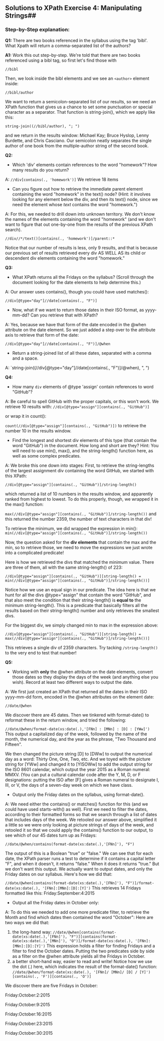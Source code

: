 ## Solutions to XPath Exercise 4: Manipulating Strings##
### Step-by-Step explanation: ###

**Q1:** There are two books referenced in the syllabus using the tag 'bibl'. What Xpath will
                return a comma-separated list of the authors?
                
 **A1:** Work this out step-by-step. We're told that there are two books referenced using a bibl tag, 
 so first let's find those with 

`//bibl`

Then, we look inside the bibl elements and we see an `<author>` element inside:
 
`//bibl/author`

We want to return a semicolon-separated list of our results, so we need an XPath function that gives us a chance to set some punctuation or 
special character as a separator. That function is string-join(), which we apply like this:

`string-join((//bibl/author), "; ")`

and we return in the results window: Michael Kay; Bruce Hyslop, Lenny Burdette, and Chris Casciano. Our semicolon neatly separates the single author of one book from the multiple-author string of the second book.

**Q2:** 
* Which 'div' elements contain references to the word "homework"? How many results do you return?

A: `//div[contains(., 'homework')]` We retrieve 18 items
* Can you figure out how to retrieve the immediate parent element containing the word "homework" in the text() node? (Hint: it involves looking for any element below the div, and then its text() node, since we need the element whose *text* contains the word "homework.")

A: For this, we needed to drill down into unknown territory. We don't know the names of the elements containing the word "homework" (and we don't want to figure that out one-by-one from the results of the previous XPath search).  

`//div//*/text()[contains(., 'homework')]/parent::*`

Notice that our number of results is less, only 9 results, and that is because our previous set of results retrieved every div AS WELL AS its child or descendent div elements containing the word "homework."

**Q3:**
* What XPath returns all the Fridays on the syllabus? (Scroll through the document looking for the date elements to help determine this.)

A: Our answer uses contains(), though you could have used matches():

` //div[@type="day"]//date[contains(., "F")] `

* Now, what if we want to return those dates in their ISO format, as yyyy-mm-dd? Can you retrieve that with XPath? 

A: Yes, because we have that form of the date encoded in the @when attribute on the date element. So we just added a step over to the attribute axis to retrieve that form of the date:

`//div[@type="day"]//date[contains(., "F")]/@when `
 
* Return a string-joined list of all these dates, separated with a comma and a space.

A:
`string-join((//div[@type="day"]//date[contains(., "F")]/@when), ", ")

**Q4:** 
* How many <code>div</code> elements of @type 'assign' contain references to word "GitHub"?

A: Be careful to spell GitHub with the proper capitals, or this won't work. We retrieve 10 results with:
`//div[@type="assign"][contains(., "GitHub")]`

or wrap it in count(): 

`count(//div[@type="assign"][contains(., "GitHub")])` to retrieve the number 10 in the results window.

* Find the longest and shortest div elements of this type (that contain the word "GitHub") in the document. How long and short are they? Hint: You will need to use min(), max(), and the string-length() function here, as well as some complex predicates.
                
A: We broke this one down into stages: First, to retrieve the string-lengths of the largest assignment div containing the word GitHub, we started with this XPath:

`//div[@type="assign"][contains(., "GitHub")]/string-length()` 

which returned a list of 10 numbers in the results window, and apparently ranked from highest to lowest. To do this properly, though, we wrapped it in the max() function: 

`max(//div[@type="assign"][contains(., "GitHub")]/string-length())`
and this returned the number 2359, the number of text characters in that div!

To retrieve the minimum, we did wrapped the expression in min():
`min(//div[@type="assign"][contains(., "GitHub")]/string-length())`

Now, the question asked for the **div elements** that contain the max and the min, so to retrieve those, we need to move the expressions we just wrote into a complicated predicate!

Here is how we retrieved the divs that matched the minimum value. There are three of them, all with the same string-length() of 223:

`//div[@type="assign"][contains(., "GitHub")][string-length() = min(//div[@type="assign"][contains(., "GitHub")]/string-length())] `

Notice how we use an equal sign in our predicate. The idea here is that we hunt for all the divs @type="assign" that contain the word "GitHub", and that also meet the condition that their string-length() is **equal to** the minimum string-length(). This is a predicate that basically filters all the results based on their string-length() number and only retrieves the smallest divs.

For the biggest div, we simply changed min to max in the expression above:

`//div[@type="assign"][contains(., "GitHub")][string-length() = max(//div[@type="assign"][contains(., "GitHub")]/string-length())] `

This retrieves a single div of 2359 characters. Try tacking `/string-length()` to the very end to test that number!

**Q5:**
* Working with **only** the @when attribute on the date elements, convert those dates so they display the days of the week (and anything else you wish). 
Record at least two different ways to output the date.

A: We first just created an XPath that returned all the dates in their ISO yyyy-mm-dd form, encoded in the @when attributes on the element date:

`//date/@when` 

We discover there are 45 dates. Then we tinkered with format-date() to reformat these in the return window, and tried the following:

`//date/@when/format-date(xs:date(.),'[FNn] : [MNn] : [D] : [YWw]')`
This output a capitalized day of the week, followed by the name of the month, the numerical day, and the year as the phrase, "Two Thousand and Fifteen".

We then changed the picture string [D] to [DWw] to output the numerical day as a word: Thirty One, One, Two, etc.
And we toyed with the picture string for [YWw] and changed it to [YISOWw] to add the output string for the ISO 8601 calendar, which output the year 2015 as a Roman numeral:
MMXV. (You can put a cultural calendar code after the Y, M, D, or F designations: putting the ISO after [F] gives a Roman numeral to designate I, III, or V, the days of a seven-day week on which we have class.

* Output only the Friday dates on the syllabus, using format-date().

A: We need either the contains() or matches() function for this (and we could have used starts-with() as well). First we need to filter the dates, according to their formatted forms so that we search through a list of dates that includes days of the week.
We retooled our answer above, simplified it a little so we were only looking at picture strings of days of the week, and retooled it so that we could apply the contains() function to our output, to see which of our 45 dates turn up as Fridays:

`//date/@when/contains(format-date(xs:date(.),'[FNn]'), "F")`

The output of this is a Boolean "true" or "false." We can see that for each date, the XPath parser runs a test to determine if it contains a capital letter "F", and when it doesn't, it returns "false." When it does it returns "true." 
But we don't want this output. We actually want to output dates, and only the Friday dates on our syllabus. Here's how we did that:

`//date/@when[contains(format-date(xs:date(.),'[FNn]'), "F")]/format-date(xs:date(.), '[FNn]:[MNn]:[D]:[Y]')`
This retrieves 14 Fridays formatted like this:
Friday:September:4:2015

* Output all the Friday dates in October only:

A: To do this we needed to add one more predicate filter, to retrieve the Month and find which dates then contained the word "October":
Here are two ways we did that:
1) the long-hand way: 
`//date/@when[contains(format-date(xs:date(.),'[FNn]'), "F")][contains(format-date(xs:date(.),'[MNn]'), "O")]/format-date(xs:date(.), '[FNn]:[MNn]:[D]:[Y]')`
This expression holds a filter for finding Fridays and a filter to find the October dates. Putting the two predicates side by side as a filter on the @when attribute yields all the Fridays in October.
2) a better short-hand way, easier to read and write! Notice how we use the dot (.) here, which indicates the result of the format-date() function:
`//date/@when/format-date(xs:date(.), '[FNn]/ [MNn]/ [D] / [Y]')[contains(., 'F')][contains(., 'O')]`

We discover there are five Fridays in October: 

Friday:October:2:2015

Friday:October:9:2015

Friday:October:16:2015

Friday:October:23:2015

Friday:October:30:2015




